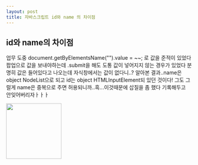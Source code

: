 ```yaml
---
layout: post
title: 자바스크립트 id와 name 의 차이점
---
```

id와 name의 차이점
---
<div id="main">
<p>업무 도중 document.getByElementsName("").value = ~~; 로 값을 준적이 있었다
팝업으로 값을 보내야하는데 .submit을 해도 도통 값이 넣어지지 않는 경우가 있었다 분명히 값은 들어있다고 나오는데
자식창에서는 값이 없다니..? 알아본 결과..name은 object NodeList으로 되고 id는 object HTMLInputElement되 있던 것이다!
그도 그럴게 name은 중복으로 주면 허용되니까..흑...이것때문에 삽질을 좀 했다 기록해두고 안잊어버리자ㅏㅏㅏ
</p>
<span class="image fit"><img src="{{ "/images/namdAndID.PNG" | absolute_url }}" alt="" width="150" height="150"/></span>
  </div>
